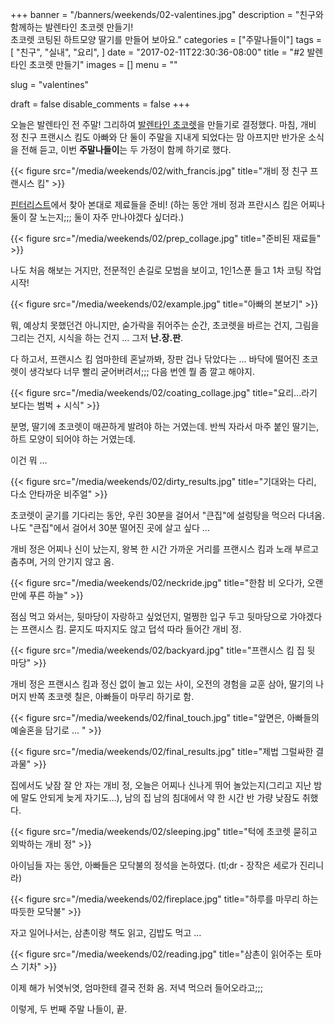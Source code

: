 +++
banner = "/banners/weekends/02-valentines.jpg"
description = "친구와 함께하는 발렌타인 초코렛 만들기! \
  초코렛 코팅된 하트모양 딸기를 만들어 보아요."
categories = ["주말나들이"]
tags = [
  "친구",
  "실내",
  "요리",
]
date = "2017-02-11T22:30:36-08:00"
title = "#2 발렌타인 초코렛 만들기"
images = []
menu = ""

slug = "valentines"

draft = false
disable_comments = false
+++

오늘은 발렌타인 전 주말! 그리하여 [발렌타인 초코렛](https://pin.it/n55jHQ8)을
만들기로 결정했다. 마침, 개비 정 친구 프랜시스 킴도 아빠와 단 둘이 주말을
지내게 되었다는 맘 아프지만 반가운 소식을 전해 듣고, 이번 **주말나들이**는 두
가정이 함께 하기로 했다.

{{< figure
  src="/media/weekends/02/with_francis.jpg"
  title="개비 정 친구 프랜시스 킴" >}}

[핀터리스트](https://pin.it/n55jHQ8)에서 찾아 본대로 제료들을 준비! (하는 동안
개비 정과 프란시스 킴은 어찌나 둘이 잘 노는지;;; 둘이 자주 만나야겠다 싶더라.)

{{< figure
  src="/media/weekends/02/prep_collage.jpg"
  title="준비된 재료들" >}}

나도 처음 해보는 거지만, 전문적인 손길로 모범을 보이고, 1인1스푼 들고 1차
코팅 작업 시작!

{{< figure
  src="/media/weekends/02/example.jpg"
  title="아빠의 본보기" >}}

뭐, 예상치 못했던건 아니지만, 숟가락을 쥐어주는 순간, 초코렛을 바르는 건지,
그림을 그리는 건지, 시식을 하는 건지 … 그저 **난.장.판**.

다 하고서, 프랜시스 킴 엄마한테 혼날까봐, 장판 겁나 닦았다는 …
바닥에 떨어진 초코렛이 생각보다 너무 빨리 굳어버려서;;;
다음 번엔 뭘 좀 깔고 해야지.

{{< figure
  src="/media/weekends/02/coating_collage.jpg"
  title="요리...라기 보다는 범벅 + 시식" >}}

분명, 딸기에 초코렛이 매끈하게 발려야 하는 거였는데.
반씩 자라서 마주 붙인 딸기는, 하트 모양이 되어야 하는 거였는데.

이건 뭐 …

{{< figure
  src="/media/weekends/02/dirty_results.jpg"
  title="기대와는 다리, 다소 안타까운 비주얼" >}}

초코렛이 굳기를 기다리는 동안, 우린 30분을 걸어서 "큰집"에 설렁탕을 먹으러
다녀옴. 나도 "큰집"에서 걸어서 30분 떨어진 곳에 살고 싶다 …

개비 정은 어찌나 신이 났는지, 왕복 한 시간 가까운 거리를 프랜시스 킴과 노래
부르고 춤추며, 거의 안기지 않고 옴.

{{< figure
  src="/media/weekends/02/neckride.jpg"
  title="한참 비 오다가, 오랜만에 푸른 하늘" >}}

점심 먹고 와서는, 뒷마당이 자랑하고 싶었던지, 멀쩡한 입구 두고 뒷마당으로
가야겠다는 프랜시스 킴. 묻지도 따지지도 않고 덥석 따라 들어간 개비 정.

{{< figure
  src="/media/weekends/02/backyard.jpg"
  title="프랜시스 킴 집 뒷 마당" >}}

개비 정은 프랜시스 킴과 정신 없이 놀고 있는 사이,
오전의 경험을 교훈 삼아, 딸기의 나머지 반쪽 초코렛 칠은, 아빠들이 마무리 하기로
함.

{{< figure
  src="/media/weekends/02/final_touch.jpg"
  title="앞면은, 아빠들의 예술혼을 담기로 … " >}}

{{< figure
  src="/media/weekends/02/final_results.jpg"
  title="제법 그럴싸한 결과물" >}}

집에서도 낮잠 잘 안 자는 개비 정, 오늘은 어찌나 신나게 뛰어 놀았는지(그리고
지난 밤에 말도 안되게 늦게 자기도…), 남의 집 남의 침대에서 약 한 시간 반 가량
낮잠도 취했다.

{{< figure
  src="/media/weekends/02/sleeping.jpg"
  title="턱에 초코렛 묻히고 외박하는 개비 정" >}}

아이님들 자는 동안, 아빠들은 모닥불의 정석을 논하였다.
(tl;dr - 장작은 세로가 진리니라)

{{< figure
  src="/media/weekends/02/fireplace.jpg"
  title="하루를 마무리 하는 따듯한 모닥불" >}}

자고 일어나서는, 삼촌이랑 책도 읽고, 김밥도 먹고 …

{{< figure
  src="/media/weekends/02/reading.jpg"
  title="삼촌이 읽어주는 토마스 기차" >}}

이제 해가 뉘엿뉘엿, 엄마한테 결국 전화 옴.
저녁 먹으러 들어오라고;;;

이렇게, 두 번째 주말 나들이, 끝.
